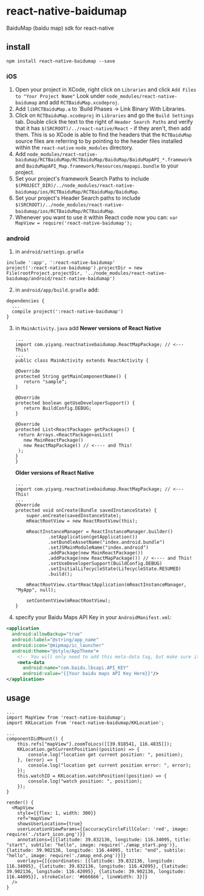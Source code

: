 # react-native-baidumap
BaiduMap (baidu map) sdk for react-native

## install

`npm install react-native-baidumap --save`

### iOS

1. Open your project in XCode, right click on `Libraries` and click `Add
   Files to "Your Project Name"` Look under `node_modules/react-native-baidumap` and add `RCTBaiduMap.xcodeproj`.
2. Add `libRCTBaiduMap.a` to `Build Phases -> Link Binary With Libraries.
3. Click on `RCTBaiduMap.xcodeproj` in `Libraries` and go the `Build
   Settings` tab. Double click the text to the right of `Header Search
   Paths` and verify that it has `$(SRCROOT)/../react-native/React` - if they
   aren't, then add them. This is so XCode is able to find the headers that
   the `RCTBaiduMap` source files are referring to by pointing to the
   header files installed within the `react-native` `node_modules`
   directory.
4. Add `node_modules/react-native-baidumap/RCTBaiduMap/RCTBaiduMap/BaiduMap/BaiduMapAPI_*.framework` and `BaiduMapAPI_Map.framework/Resources/mapapi.bundle` to your project.
5. Set your project's framework Search Paths to include `$(PROJECT_DIR)/../node_modules/react-native-baidumap/ios/RCTBaiduMap/RCTBaiduMap/BaiduMap`.
6. Set your project's Header Search paths to include `$(SRCROOT)/../node_modules/react-native-baidumap/ios/RCTBaiduMap/RCTBaiduMap`.
4. Whenever you want to use it within React code now you can: `var MapView =
   require('react-native-baidumap');`


### android

1. in `android/settings.gradle`

  ```
  include ':app', ':react-native-baidumap'
  project(':react-native-baidumap').projectDir = new File(rootProject.projectDir, '../node_modules/react-native-baidumap/android/react-native-baidumap')
  ```

2. in `android/app/build.gradle` add:

  ```
  dependencies {
    ...
    compile project(':react-native-baidumap')
  }
  ```
3. in `MainActivity.java` add
**Newer versions of React Native**
      ```
    ...
    import com.yiyang.reactnativebaidumap.ReactMapPackage; // <--- This!
    ...
    public class MainActivity extends ReactActivity {

     @Override
     protected String getMainComponentName() {
         return "sample";
     }

     @Override
     protected boolean getUseDeveloperSupport() {
         return BuildConfig.DEBUG;
     }

     @Override
     protected List<ReactPackage> getPackages() {
       return Arrays.<ReactPackage>asList(
         new MainReactPackage()
         new ReactMapPackage() // <---- and This!
       );
     }
   }
   ```

    **Older versions of React Native**
   ```
   ...
   import com.yiyang.reactnativebaidumap.ReactMapPackage; // <--- This!
   ...
   @Override
   protected void onCreate(Bundle savedInstanceState) {
       super.onCreate(savedInstanceState);
       mReactRootView = new ReactRootView(this);

       mReactInstanceManager = ReactInstanceManager.builder()
               .setApplication(getApplication())
               .setBundleAssetName("index.android.bundle")
               .setJSMainModuleName("index.android")
               .addPackage(new MainReactPackage())
               .addPackage(new ReactMapPackage()) // <---- and This!
               .setUseDeveloperSupport(BuildConfig.DEBUG)
               .setInitialLifecycleState(LifecycleState.RESUMED)
               .build();

       mReactRootView.startReactApplication(mReactInstanceManager, "MyApp", null);

       setContentView(mReactRootView);
   }
   ```
4. specify your Baidu Maps API Key in your `AndroidManifest.xml`:

  ```xml
  <application
    android:allowBackup="true"
    android:label="@string/app_name"
    android:icon="@mipmap/ic_launcher"
    android:theme="@style/AppTheme">
      <!-- You will only need to add this meta-data tag, but make sure it's a child of application -->
      <meta-data
        android:name="com.baidu.lbsapi.API_KEY"
        android:value="{{Your baidu maps API Key Here}}"/>
  </application>
  ```    

## usage

```
...
import MapView from 'react-native-baidumap';
import KKLocation from 'react-native-baidumap/KKLocation';

...
componentDidMount() {
    this.refs["mapView"].zoomToLocs([[39.918541, 116.4835]]);
    KKLocation.getCurrentPosition((position) => {
        console.log("location get current position: ", position);
    }, (error) => {
        console.log("location get current position error: ", error);
    });
    this.watchID = KKLocation.watchPosition((position) => {
        console.log("watch position: ", position);
    });
}

render() {
  <MapView
    style={{flex: 1, width: 300}}
    ref="mapView"
    showsUserLocation={true}
    userLocationViewParams={{accuracyCircleFillColor: 'red', image: require('./start_icon.png')}}
    annotations={[{latitude: 39.832136, longitude: 116.34095, title: "start", subtile: "hello", image: require('./amap_start.png')}, {latitude: 39.902136, longitude: 116.44095, title: "end", subtile: "hello", image: require('./amap_end.png')}]}
    overlays={[{coordinates: [{latitude: 39.832136, longitude: 116.34095}, {latitude: 39.832136, longitude: 116.42095}, {latitude: 39.902136, longitude: 116.42095}, {latitude: 39.902136, longitude: 116.44095}], strokeColor: '#666666', lineWidth: 3}]}
  />
}
